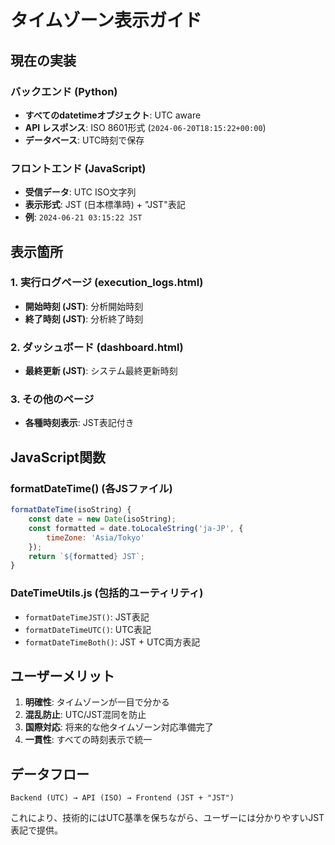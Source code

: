 # タイムゾーン表示ガイド

## 現在の実装

### バックエンド (Python)
- **すべてのdatetimeオブジェクト**: UTC aware
- **API レスポンス**: ISO 8601形式 (`2024-06-20T18:15:22+00:00`)
- **データベース**: UTC時刻で保存

### フロントエンド (JavaScript)
- **受信データ**: UTC ISO文字列
- **表示形式**: JST (日本標準時) + "JST"表記
- **例**: `2024-06-21 03:15:22 JST`

## 表示箇所

### 1. 実行ログページ (execution_logs.html)
- **開始時刻 (JST)**: 分析開始時刻
- **終了時刻 (JST)**: 分析終了時刻

### 2. ダッシュボード (dashboard.html)  
- **最終更新 (JST)**: システム最終更新時刻

### 3. その他のページ
- **各種時刻表示**: JST表記付き

## JavaScript関数

### formatDateTime() (各JSファイル)
```javascript
formatDateTime(isoString) {
    const date = new Date(isoString);
    const formatted = date.toLocaleString('ja-JP', {
        timeZone: 'Asia/Tokyo'
    });
    return `${formatted} JST`;
}
```

### DateTimeUtils.js (包括的ユーティリティ)
- `formatDateTimeJST()`: JST表記
- `formatDateTimeUTC()`: UTC表記  
- `formatDateTimeBoth()`: JST + UTC両方表記

## ユーザーメリット

1. **明確性**: タイムゾーンが一目で分かる
2. **混乱防止**: UTC/JST混同を防止
3. **国際対応**: 将来的な他タイムゾーン対応準備完了
4. **一貫性**: すべての時刻表示で統一

## データフロー

```
Backend (UTC) → API (ISO) → Frontend (JST + "JST")
```

これにより、技術的にはUTC基準を保ちながら、ユーザーには分かりやすいJST表記で提供。
